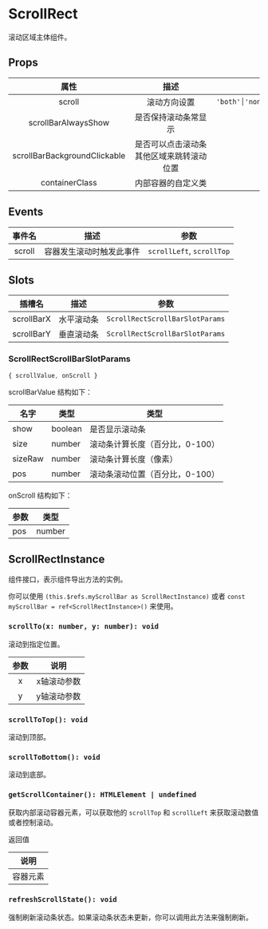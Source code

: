 # ScrollRect

滚动区域主体组件。

## Props

| 属性 | 描述 | 类型 | 默认值 |
| :----: | :----: | :----: | :----: |
| scroll | <div style="min-width:150px">滚动方向设置</div> | `'both'│'none'│'vertical'│'horizontal'` | `'both'` |
| scrollBarAlwaysShow | 是否保持滚动条常显示 | `boolean` | `false` |
| scrollBarBackgroundClickable | 是否可以点击滚动条其他区域来跳转滚动位置 | `boolean` | `false` |
| containerClass | 内部容器的自定义类 | `string` | - |

## Events

| 事件名 | 描述 | 参数 |
| :----: | :----: | :----: |
| scroll | 容器发生滚动时触发此事件 | `scrollLeft`, `scrollTop` |

## Slots

| 插槽名 | 描述 | 参数 |
| :----: | :----: | :----: |
| scrollBarX | 水平滚动条 | `ScrollRectScrollBarSlotParams` |
| scrollBarY | 垂直滚动条 | `ScrollRectScrollBarSlotParams` |

### ScrollRectScrollBarSlotParams

```js
{ scrollValue, onScroll }
```

scrollBarValue 结构如下：

|名字|类型|类型|
|----|----|----|
|show|boolean|是否显示滚动条|
|size|number|滚动条计算长度（百分比，0-100）|
|sizeRaw|number|滚动条计算长度（像素）|
|pos|number|滚动条滚动位置（百分比，0-100）|

onScroll 结构如下：

|参数|类型|
|----|----|
|pos|number|滚动条滚动位置回传（百分比，0-100）|

## ScrollRectInstance

组件接口，表示组件导出方法的实例。

你可以使用 `(this.$refs.myScrollBar as ScrollRectInstance)` 或者 `const myScrollBar = ref<ScrollRectInstance>()` 来使用。

### `scrollTo(x: number, y: number): void`

  滚动到指定位置。

  | 参数 | 说明 |
  | :----: | :----: |
  | x | x轴滚动参数 |
  | y | y轴滚动参数 |

### `scrollToTop(): void`

  滚动到顶部。

### `scrollToBottom(): void`

  滚动到底部。

### `getScrollContainer(): HTMLElement | undefined`

  获取内部滚动容器元素，可以获取他的 `scrollTop` 和 `scrollLeft` 来获取滚动数值或者控制滚动。

  返回值

  | 说明 |
  | :----: |
  | 容器元素 |

### `refreshScrollState(): void`

  强制刷新滚动条状态。如果滚动条状态未更新，你可以调用此方法来强制刷新。
